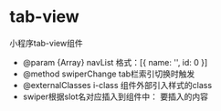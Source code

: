 # tab-view
小程序tab-view组件
* @param {Array} navList 格式：[{ name: '', id: 0 }]
* @method swiperChange  tab栏索引切换时触发
* @externalClasses i-class 组件外部引入样式的class
* swiper根据slot名对应插入到组件中：  <view wx:for="{{ navList }}" slot="{{ 'pageViewSlot' + index }}" wx:key="{{ index }}">要插入的内容</view>
